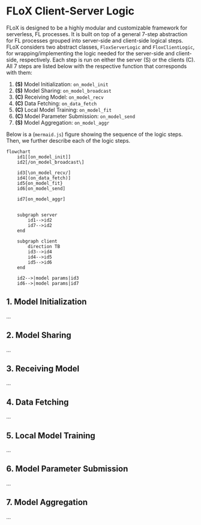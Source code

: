 # FLoX Client-Server Logic

FLoX is designed to be a highly modular and customizable framework for serverless, FL processes. It is built on top of a general 7-step abstraction for FL processes grouped into server-side and client-side logical steps. FLoX considers two abstract classes, `FloxServerLogic` and `FloxClientLogic`, for wrapping/implementing the logic needed for the server-side and client-side, respectively. Each step is run on either the server (S) or the clients (C). All 7 steps are listed below with the respective function that corresponds with them:

1. **(S)** Model Initialization: `on_model_init`
2. **(S)** Model Sharing: `on_model_broadcast`
3. **(C)** Receiving Model: `on_model_recv`
4. **(C)** Data Fetching: `on_data_fetch`
5. **(C)** Local Model Training: `on_model_fit`
6. **(C)** Model Parameter Submission: `on_model_send`
7. **(S)** Model Aggregation: `on_model_aggr`

Below is a (`mermaid.js`) figure showing the sequence of the logic steps. Then, we further describe each of the logic steps.

```mermaid
flowchart
    id1[[on_model_init]]
    id2[/on_model_broadcast\]

    id3[\on_model_recv/]
    id4[(on_data_fetch)]
    id5{on_model_fit}
    id6[on_model_send]

    id7[on_model_aggr]


    subgraph server
        id1-->id2
        id7-->id2
    end

    subgraph client
        direction TB
        id3-->id4
        id4-->id5
        id5-->id6
    end

    id2-->|model params|id3
    id6-->|model params|id7
```

## 1. Model Initialization
...

## 2. Model Sharing
...

## 3. Receiving Model 
...

## 4. Data Fetching
...

## 5. Local Model Training
...

## 6. Model Parameter Submission
...

## 7. Model Aggregation
...